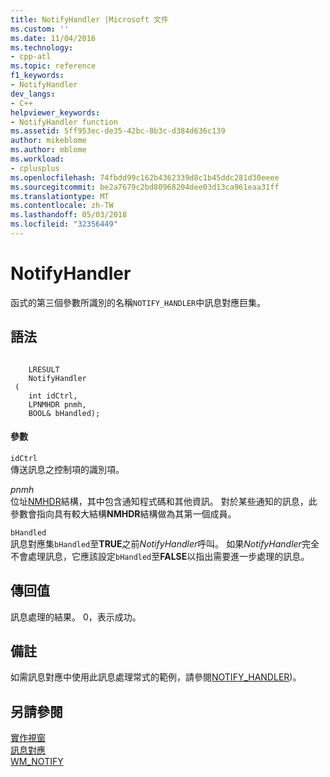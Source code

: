```yaml
---
title: NotifyHandler |Microsoft 文件
ms.custom: ''
ms.date: 11/04/2016
ms.technology:
- cpp-atl
ms.topic: reference
f1_keywords:
- NotifyHandler
dev_langs:
- C++
helpviewer_keywords:
- NotifyHandler function
ms.assetid: 5ff953ec-de35-42bc-8b3c-d384d636c139
author: mikeblome
ms.author: mblome
ms.workload:
- cplusplus
ms.openlocfilehash: 74fbdd99c162b4362339d8c1b45ddc281d30eeee
ms.sourcegitcommit: be2a7679c2bd80968204dee03d13ca961eaa31ff
ms.translationtype: MT
ms.contentlocale: zh-TW
ms.lasthandoff: 05/03/2018
ms.locfileid: "32356449"
---
```

# <a name="notifyhandler"></a>NotifyHandler
函式的第三個參數所識別的名稱`NOTIFY_HANDLER`中訊息對應巨集。  
  
## <a name="syntax"></a>語法  
  
```  
 
    LRESULT 
    NotifyHandler 
 (
    int idCtrl,  
    LPNMHDR pnmh,  
    BOOL& bHandled);
```  
  
#### <a name="parameters"></a>參數  
 `idCtrl`  
 傳送訊息之控制項的識別項。  
  
 *pnmh*  
 位址[NMHDR](http://msdn.microsoft.com/library/windows/desktop/bb775514)結構，其中包含通知程式碼和其他資訊。 對於某些通知的訊息，此參數會指向具有較大結構**NMHDR**結構做為其第一個成員。  
  
 `bHandled`  
 訊息對應集`bHandled`至**TRUE**之前*NotifyHandler*呼叫。 如果*NotifyHandler*完全不會處理訊息，它應該設定`bHandled`至**FALSE**以指出需要進一步處理的訊息。  
  
## <a name="return-value"></a>傳回值  
 訊息處理的結果。 0，表示成功。  
  
## <a name="remarks"></a>備註  
 如需訊息對應中使用此訊息處理常式的範例，請參閱[NOTIFY_HANDLER](reference/message-map-macros-atl.md#notify_handler))。  
  
## <a name="see-also"></a>另請參閱  
 [實作視窗](../atl/implementing-a-window.md)   
 [訊息對應](../atl/message-maps-atl.md)   
 [WM_NOTIFY](http://msdn.microsoft.com/library/windows/desktop/bb775583)

